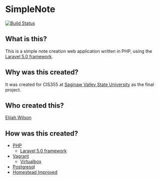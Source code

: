 # SimpleNote
[![Build Status](https://travis-ci.org/tizz98/simplenote.svg?branch=master)](https://travis-ci.org/tizz98/simplenote)

## What is this?
This is a simple note creation web application written in PHP, using the [Laravel 5.0 framework](http://laravel.com).

## Why was this created?
It was created for CIS355 at [Saginaw Valley State University](http://svsu.edu) as the final project.

## Who created this?
[Elijah Wilson](http://elijahwilson.me)

## How was this created?
- [PHP](http://php.net)
	- [Laravel 5.0 framework](http://laravel.com)
- [Vagrant](http://vagrantup.com)
	- [Virtualbox](http://virtualbox.org)
- [Postgresql](http://www.postgresql.org)
- [Homestead Improved](https://github.com/Swader/homestead_improved)
